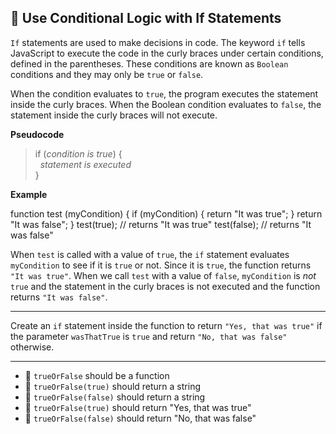 🚀 Use Conditional Logic with If Statements
-------------------------------------------

`If` statements are used to make decisions in code. The keyword `if` tells JavaScript to execute the code in the curly braces under certain conditions, defined in the parentheses. These conditions are known as `Boolean` conditions and they may only be `true` or `false`.

When the condition evaluates to `true`, the program executes the statement inside the curly braces. When the Boolean condition evaluates to `false`, the statement inside the curly braces will not execute.

**Pseudocode**

> if (_condition is true_) {  
>   _statement is executed_  
> }

**Example**

function test (myCondition) {
  if (myCondition) {
     return "It was true";
  }
  return "It was false";
}
test(true);  // returns "It was true"
test(false); // returns "It was false"

When `test` is called with a value of `true`, the `if` statement evaluates `myCondition` to see if it is `true` or not. Since it is `true`, the function returns `"It was true"`. When we call `test` with a value of `false`, `myCondition` is _not_ `true` and the statement in the curly braces is not executed and the function returns `"It was false"`.

* * *

Create an `if` statement inside the function to return `"Yes, that was true"` if the parameter `wasThatTrue` is `true` and return `"No, that was false"` otherwise.

* * *

*   🧪 `trueOrFalse` should be a function
*   🧪 `trueOrFalse(true)` should return a string
*   🧪 `trueOrFalse(false)` should return a string
*   🧪 `trueOrFalse(true)` should return "Yes, that was true"
*   🧪 `trueOrFalse(false)` should return "No, that was false"